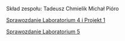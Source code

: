Skład zespołu:
    Tadeusz Chmielik
    Michał Pióro


[Sprawozdanie Laboratorium 4 i Projekt 1](lab_4_STERO_24Z_Chmielik_Pioro.pdf)

[Sprawozdanie Laboratorium 5](lab_5_STERO_24Z_Chmielik_Pioro.pdf)